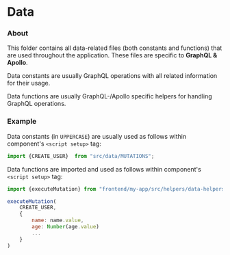 # Data

### About

This folder contains all data-related files (both constants and functions) that
are used throughout the application.
These files are specific to **GraphQL & Apollo**.

Data constants are usually GraphQL operations with all related information for their usage.

Data functions are usually GraphQL-/Apollo specific helpers for handling GraphQL operations.

### Example
Data constants (in `UPPERCASE`) are usually used as follows within component's `<script setup>` tag:
```javascript
import {CREATE_USER}  from "src/data/MUTATIONS";
```

Data functions are imported and used as follows within component's `<script setup>` tag:

```javascript
import {executeMutation} from "frontend/my-app/src/helpers/data-helpers";

executeMutation(
    CREATE_USER,
    {
        name: name.value,
        age: Number(age.value)
        ...
    }
)
```
